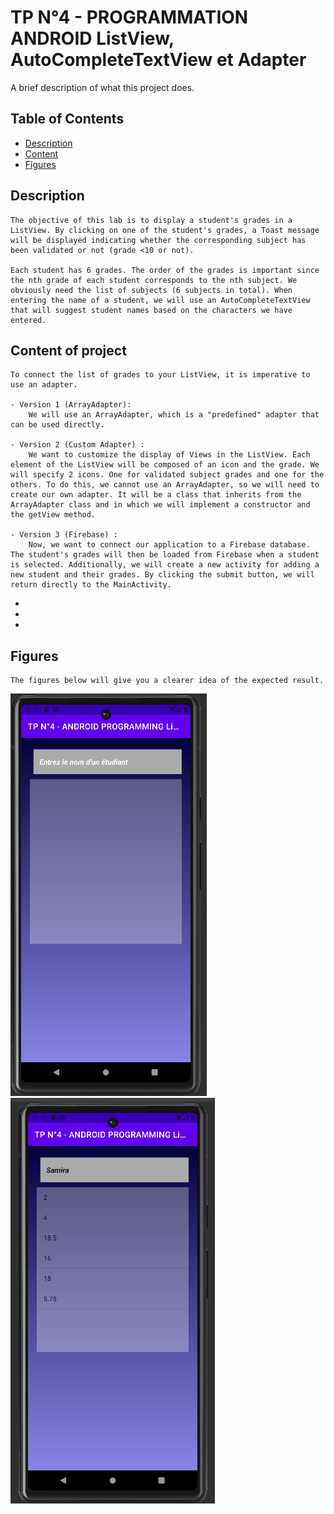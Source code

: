 # TP N°4 - PROGRAMMATION ANDROID ListView, AutoCompleteTextView et Adapter
A brief description of what this project does.

## Table of Contents

- [Description](#Description)
- [Content](#Content)
- [Figures](#Figures)

## Description
    The objective of this lab is to display a student's grades in a ListView. By clicking on one of the student's grades, a Toast message will be displayed indicating whether the corresponding subject has been validated or not (grade <10 or not).

    Each student has 6 grades. The order of the grades is important since the nth grade of each student corresponds to the nth subject. We obviously need the list of subjects (6 subjects in total). When entering the name of a student, we will use an AutoCompleteTextView that will suggest student names based on the characters we have entered.

## Content of project
    To connect the list of grades to your ListView, it is imperative to use an adapter.

    - Version 1 (ArrayAdapter): 
        We will use an ArrayAdapter, which is a "predefined" adapter that can be used directly.
  
    - Version 2 (Custom Adapter) : 
        We want to customize the display of Views in the ListView. Each element of the ListView will be composed of an icon and the grade. We will specify 2 icons. One for validated subject grades and one for the others. To do this, we cannot use an ArrayAdapter, so we will need to create our own adapter. It will be a class that inherits from the ArrayAdapter class and in which we will implement a constructor and the getView method. 

    - Version 3 (Firebase) :
        Now, we want to connect our application to a Firebase database. The student's grades will then be loaded from Firebase when a student is selected. Additionally, we will create a new activity for adding a new student and their grades. By clicking the submit button, we will return directly to the MainActivity.

- 
- 
-

## Figures
    The figures below will give you a clearer idea of the expected result.

![version1 search](images/version1.png)
![version1 notes](images/version1_notes.png)


